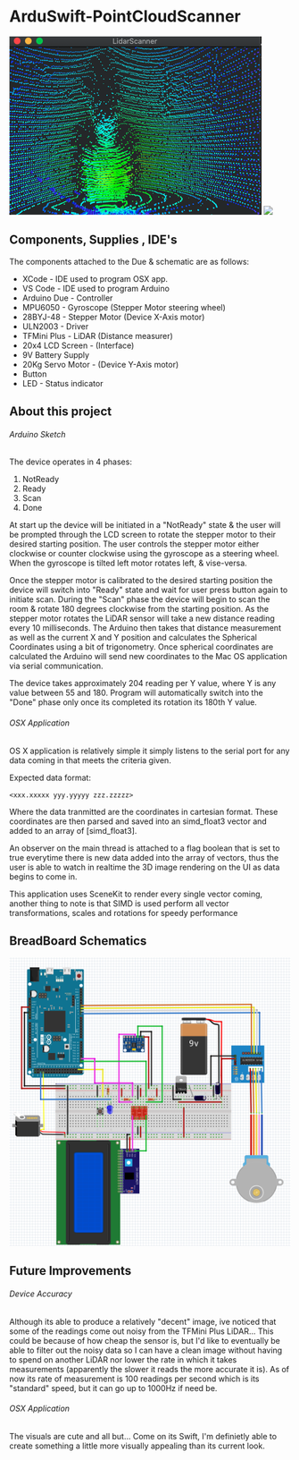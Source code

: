 # ArduSwift-PointCloudScanner

[![ ](https://github.com/kevinvm093/ArduSwift-PointCloudScanner/blob/master/docs/PointCloudFront.png)]( https://youtu.be/yQfqq1JOyl0 "Click here to watch video!")
[![ ](https://github.com/kevinvm093/ArduSwift-PointCloudScanner/blob/master/docs/LidarScannerGIF.gif)](https://youtu.be/yQfqq1JOyl0 "Click here to watch video!")

## Components, Supplies , IDE's
The components attached to the Due & schematic are as follows:
* XCode             - IDE used to program OSX app.
* VS Code           - IDE used to program Arduino 
* Arduino Due       - Controller
* MPU6050           - Gyroscope (Stepper Motor steering wheel)
* 28BYJ-48          - Stepper Motor (Device X-Axis motor)
* ULN2003           - Driver
* TFMini Plus       - LiDAR (Distance measurer)
* 20x4 LCD Screen   - (Interface)
* 9V Battery Supply
* 20Kg Servo Motor  - (Device Y-Axis motor)
* Button
* LED               - Status indicator 


## About this project
###### Arduino Sketch
The device operates in 4 phases:
1. NotReady
2. Ready
3. Scan
4. Done

At start up the device will be initiated in a "NotReady" state & the user will be prompted through the LCD screen to rotate the stepper motor to their desired starting position. The user controls the stepper motor either clockwise or counter clockwise using the gyroscope as a steering wheel. When the gyroscope is tilted left motor rotates left, & vise-versa.

Once the stepper motor is calibrated to the desired starting position the device will switch into "Ready" state and wait for user press button again to initiate scan. During the "Scan" phase the device will begin to scan the room & rotate 180 degrees clockwise from the starting position. As the stepper motor rotates the LiDAR sensor will take a new distance reading every 10 milliseconds. The Arduino then takes that distance measurement as well as 
the current X and Y position and calculates the Spherical Coordinates using a bit of trigonometry. Once spherical coordinates are calculated the Arduino will send new coordinates to the Mac OS application via serial communication.

The device takes approximately 204 reading per Y value, where Y is any value between 55 and 180. Program will automatically switch into the "Done" phase only once its completed its rotation its 180th Y value. 

###### OSX Application 
OS X application is relatively simple it simply listens to the serial port for any data coming in that meets the criteria given. 

Expected data format: 
``` 
<xxx.xxxxx yyy.yyyyy zzz.zzzzz>
``` 
Where the data tranmitted are the coordinates in cartesian format. These coordinates are then parsed and saved into an simd_float3 vector and added to an array of [simd_float3]. 

An observer on the main thread is attached to a flag boolean that is set to true everytime there is new data added into the array of vectors, thus the user is able to watch in realtime the 3D image rendering on the UI as data begins to come in. 

This application uses SceneKit to render every single vector coming, another thing to note is that SIMD is used perform all vector transformations, scales and rotations for speedy performance

## BreadBoard Schematics
[![ ](https://github.com/kevinvm093/ArduSwift-PointCloudScanner/blob/master/docs/breadboard_layout.png)](https://youtu.be/2XRfZTwrRYM "Click here to watch video!")

## Future Improvements

###### Device Accuracy
Although its able to produce a relatively "decent" image, ive noticed that some of the readings come out noisy from the TFMini Plus LiDAR... This could be because of how cheap the sensor is, but I'd like to eventually be able to filter out the noisy data so I can have a clean image without having to spend on another LiDAR nor lower the rate in which it takes measurements (apparently the slower it reads the more accurate it is). As of now its rate of measurement is 100 readings per second which is its "standard" speed, but it can go up to 1000Hz if need be.

###### OSX Application
The visuals are cute and all but... Come on its Swift, I'm definietly able to create something a little more visually appealing than its current look. 
